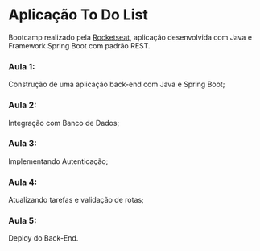 
# Aplicação To Do List

Bootcamp realizado pela [Rocketseat](https://www.rocketseat.com.br/curso-gratuito-java?utm_source=site&utm_medium=organic&utm_campaign=lead&utm_term=cursojava&utm_content=topbanner_site-lp_java), aplicação desenvolvida com Java e Framework Spring Boot com padrão REST.


### Aula 1:
Construção de uma aplicação back-end com Java e Spring Boot;

### Aula 2:
Integração com Banco de Dados;

### Aula 3:
Implementando Autenticação;

### Aula 4:
Atualizando tarefas e validação de rotas;

### Aula 5:
Deploy do Back-End.

